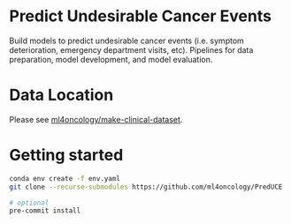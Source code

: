 # Predict Undesirable Cancer Events

Build models to predict undesirable cancer events (i.e. symptom deterioration, emergency department visits, etc).
Pipelines for data preparation, model development, and model evaluation. 

# Data Location
Please see [ml4oncology/make-clinical-dataset](https://github.com/ml4oncology/make-clinical-dataset).

# Getting started
```bash
conda env create -f env.yaml
git clone --recurse-submodules https://github.com/ml4oncology/PredUCE

# optional
pre-commit install
```